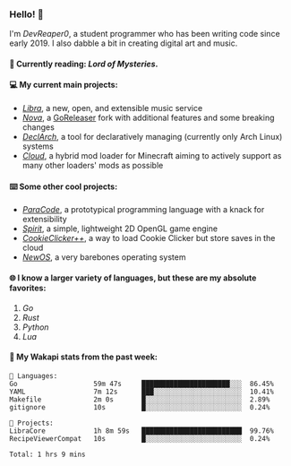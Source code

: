 ### Hello! 👋

I'm _DevReaper0_, a student programmer who has been writing code since early 2019. I also dabble a bit in creating digital art and music.

#### 📖 Currently reading: *Lord of Mysteries*.

#### 💻 My current main projects:

-   _[Libra](https://github.com/LibraMusic)_, a new, open, and extensible music service
-   _[Nova](https://github.com/LibraMusic/Nova)_, a [GoReleaser](https://github.com/goreleaser/goreleaser) fork with additional features and some breaking changes
-   _[DeclArch](https://github.com/DevReaper0/declarch)_, a tool for declaratively managing (currently only Arch Linux) systems
-   _[Cloud](https://github.com/CloudLoaderMC/CloudLoader)_, a hybrid mod loader for Minecraft aiming to actively support as many other loaders' mods as possible

#### ⌨️ Some other cool projects:

-   _[ParaCode](https://github.com/ParaCodeLang/ParaCode)_, a prototypical programming language with a knack for extensibility
-   _[Spirit](https://gitlab.com/DevReaper0/SpiritEngine)_, a simple, lightweight 2D OpenGL game engine
-   _[CookieClicker++](https://github.com/DevReaper0/CookieClickerPlusPlus)_, a way to load Cookie Clicker but store saves in the cloud
-   _[NewOS](https://github.com/DevReaper0/NewOS)_, a very barebones operating system

#### 🌐 I know a larger variety of languages, but these are my absolute favorites:

1. _Go_
2. _Rust_
3. _Python_
4. _Lua_

#### 📡 My Wakapi stats from the past week:

```text
💾 Languages:
Go                   59m 47s     ██████████████████████░░░  86.45%
YAML                 7m 12s      ███░░░░░░░░░░░░░░░░░░░░░░  10.41%
Makefile             2m 0s       █░░░░░░░░░░░░░░░░░░░░░░░░  2.89%
gitignore            10s         █░░░░░░░░░░░░░░░░░░░░░░░░  0.24%

💼 Projects:
LibraCore            1h 8m 59s   █████████████████████████  99.76%
RecipeViewerCompat   10s         █░░░░░░░░░░░░░░░░░░░░░░░░  0.24%

Total: 1 hrs 9 mins
```
